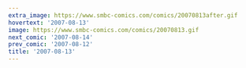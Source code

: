 ```yaml
---
extra_image: https://www.smbc-comics.com/comics/20070813after.gif
hovertext: '2007-08-13'
image: https://www.smbc-comics.com/comics/20070813.gif
next_comic: '2007-08-14'
prev_comic: '2007-08-12'
title: '2007-08-13'
---
```



